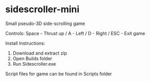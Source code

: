 # sidescroller-mini
Small pseudo-3D side-scrolling game 

Controls:
Space - Thrust up / 
A - Left / 
D - Right / 
ESC - Exit game 

Install Instructions: 
1. Download and extract zip 
2. Open Builds folder
3. Run Sidescroller.exe

Script files for game can be found in Scripts folder
